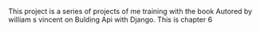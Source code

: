 This project is a series of projects of me training with the book Autored by william s vincent on Bulding Api with Django.
This is chapter 6
